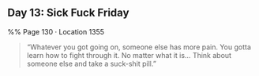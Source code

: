 ## Day 13: Sick Fuck Friday 
%% Page 130 · Location 1355 
> “Whatever you got going on, someone else has more pain. You gotta learn how to fight through it. No matter what it is… Think about someone else and take a suck-shit pill.” 

